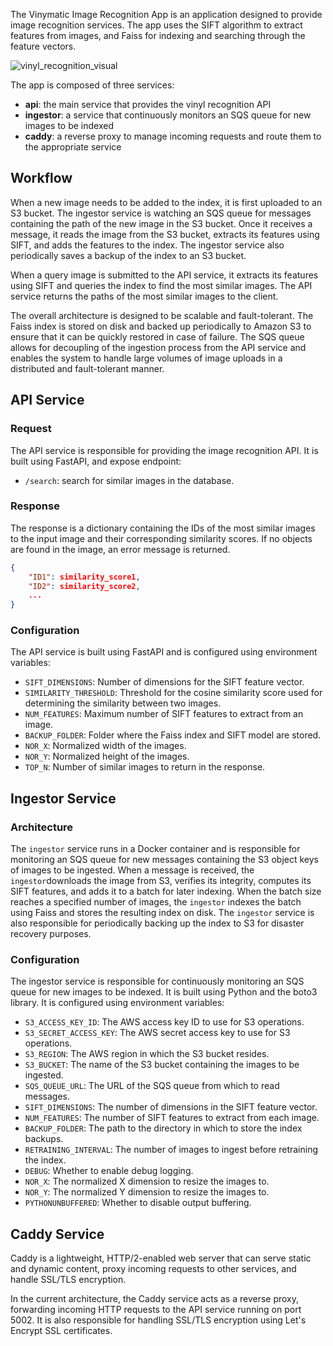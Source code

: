 The Vinymatic Image Recognition App is an application designed to provide image recognition services. The app uses the SIFT algorithm to extract features from images, and Faiss for indexing and searching through the feature vectors.

![vinyl_recognition_visual](pictures/vinyl_recognition_visual.gif)

The app is composed of three services:

- **api**: the main service that provides the vinyl recognition API
- **ingestor**: a service that continuously monitors an SQS queue for new images to be indexed
- **caddy**: a reverse proxy to manage incoming requests and route them to the appropriate service

## Workflow

When a new image needs to be added to the index, it is first uploaded to an S3 bucket. The ingestor service is watching an SQS queue for messages containing the path of the new image in the S3 bucket. Once it receives a message, it reads the image from the S3 bucket, extracts its features using SIFT, and adds the features to the index. The ingestor service also periodically saves a backup of the index to an S3 bucket.

When a query image is submitted to the API service, it extracts its features using SIFT and queries the index to find the most similar images. The API service returns the paths of the most similar images to the client.

The overall architecture is designed to be scalable and fault-tolerant. The Faiss index is stored on disk and backed up periodically to Amazon S3 to ensure that it can be quickly restored in case of failure. The SQS queue allows for decoupling of the ingestion process from the API service and enables the system to handle large volumes of image uploads in a distributed and fault-tolerant manner.

## API Service

### Request

The API service is responsible for providing the image recognition API. It is built using FastAPI, and expose endpoint:

- `/search`: search for similar images in the database.

### Response

The response is a dictionary containing the IDs of the most similar images to the input image and their corresponding similarity scores. If no objects are found in the image, an error message is returned.

```json
{
    "ID1": similarity_score1,
    "ID2": similarity_score2,
    ...
}

```

### Configuration

The API service is built using FastAPI and is configured using environment variables:

- `SIFT_DIMENSIONS`: Number of dimensions for the SIFT feature vector.
- `SIMILARITY_THRESHOLD`: Threshold for the cosine similarity score used for determining the similarity between two images.
- `NUM_FEATURES`: Maximum number of SIFT features to extract from an image.
- `BACKUP_FOLDER`: Folder where the Faiss index and SIFT model are stored.
- `NOR_X`: Normalized width of the images.
- `NOR_Y`: Normalized height of the images.
- `TOP_N`: Number of similar images to return in the response.

## Ingestor Service

### Architecture

The `ingestor` service runs in a Docker container and is responsible for monitoring an SQS queue for new messages containing the S3 object keys of images to be ingested. When a message is received, the `ingestor`downloads the image from S3, verifies its integrity, computes its SIFT features, and adds it to a batch for later indexing. When the batch size reaches a specified number of images, the `ingestor` indexes the batch using Faiss and stores the resulting index on disk. The `ingestor` service is also responsible for periodically backing up the index to S3 for disaster recovery purposes.

### Configuration

The ingestor service is responsible for continuously monitoring an SQS queue for new images to be indexed. It is built using Python and the boto3 library. It is configured using environment variables:

- `S3_ACCESS_KEY_ID`: The AWS access key ID to use for S3 operations.
- `S3_SECRET_ACCESS_KEY`: The AWS secret access key to use for S3 operations.
- `S3_REGION`: The AWS region in which the S3 bucket resides.
- `S3_BUCKET`: The name of the S3 bucket containing the images to be ingested.
- `SQS_QUEUE_URL`: The URL of the SQS queue from which to read messages.
- `SIFT_DIMENSIONS`: The number of dimensions in the SIFT feature vector.
- `NUM_FEATURES`: The number of SIFT features to extract from each image.
- `BACKUP_FOLDER`: The path to the directory in which to store the index backups.
- `RETRAINING_INTERVAL`: The number of images to ingest before retraining the index.
- `DEBUG`: Whether to enable debug logging.
- `NOR_X`: The normalized X dimension to resize the images to.
- `NOR_Y`: The normalized Y dimension to resize the images to.
- `PYTHONUNBUFFERED`: Whether to disable output buffering.

## Caddy Service

Caddy is a lightweight, HTTP/2-enabled web server that can serve static and dynamic content, proxy incoming requests to other services, and handle SSL/TLS encryption.

In the current architecture, the Caddy service acts as a reverse proxy, forwarding incoming HTTP requests to the API service running on port 5002. It is also responsible for handling SSL/TLS encryption using Let's Encrypt SSL certificates.
